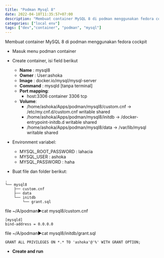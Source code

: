 ```yaml
---
title: "Podman Mysql 8"
date: 2022-04-18T11:35:57+07:00
description: "Membuat container MySQL 8 di podman menggunakan fedora cockpit"
categories: ["local env"]
tags: ["dev","container", "podman", "mysql"]
---
```


Membuat container MySQL 8 di podman menggunakan fedora cockpit
- Masuk menu podman container
- Create container, isi field berikut
  - **Name** : mysql8
  - **Owner** : User:ashoka
  - **Image** : docker.io/mysql/mysql-server
  - **Command** : mysqld [tanpa terminal]
  - **Port mapping**:
      - host:3306 container 3306 tcp
  - **Volume**:
       - /home/ashoka/Apps/podman/mysql8/custom.cnf -> /etc/my.cnf.d/custom.cnf writable shared
       - /home/ashoka/Apps/podman/mysql8/initdb -> /docker-entrypoint-initdb.d writable shared
       - /home/ashoka/Apps/podman/mysql8/data -> /var/lib/mysql writable shared

- Environment variabel:
  - MYSQL_ROOT_PASSWORD : lahacia
  - MYSQL_USER : ashoka
  - MYSQL_PASSWORD : haha

- Buat file dan folder berikut:
```
.
└── mysql8
    ├── custom.cnf
    ├── data
    └── initdb
        └── grant.sql
```

file ~/A/podman►cat mysql8/custom.cnf 
``` 
[mysqld]
bind-address = 0.0.0.0
```

file ~/A/podman►cat mysql8/initdb/grant.sql 
```
GRANT ALL PRIVILEGES ON *.* TO 'ashoka'@'%' WITH GRANT OPTION;
```

- **Create and run**

